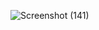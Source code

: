 
![Screenshot (141)](https://github.com/Ritika032/Fun-Q-Lator/assets/83336686/9b39239c-7fa8-4658-9552-e24bb7d0bb4d)
